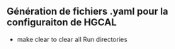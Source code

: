 ## Génération de fichiers .yaml pour la configuraiton de HGCAL

- make clear to clear all Run directories
